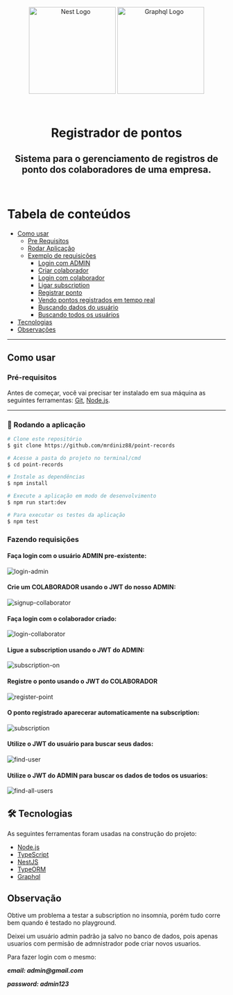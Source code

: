 <p align="center">
  <a href="http://nestjs.com/" target="blank"><img src="https://nestjs.com/img/logo-small.svg" width="200" alt="Nest Logo" /></a>
  <a href="http://graphql.org/" target="blank"><img src="https://graphql.org/img/brand/logos/logo.svg" width="200" alt="Graphql Logo" /></a>
</p>

<br/>

<h1 align="center">Registrador de pontos</h1>

<h2 align="center"> Sistema para o gerenciamento de registros de ponto dos colaboradores de uma empresa.</h2>

<br>

# Tabela de conteúdos

<!--ts-->

- [Como usar](#como-usar)
  - [Pre Requisitos](#pré-requisitos)
  - [Rodar Aplicação](#-rodando-a-aplicação)
  - [Exemplo de requisições](#fazendo-requisições)
    - [Login com ADMIN](#faça-login-com-o-usuário-admin-pre-existente)
    - [Criar colaborador](#crie-um-colaborador-usando-o-jwt-do-nosso-admin)
    - [Login com colaborador](#faça-login-com-o-colaborador-criado)
    - [Ligar subscription](#ligue-a-subscription-usando-o-jwt-do-admin)
    - [Registrar ponto](#registre-o-ponto-usando-o-jwt-do-colaborador)
    - [Vendo pontos registrados em tempo real](#o-ponto-registrado-aparecerar-automaticamente-na-subscription)
    - [Buscando dados do usuário](#utilize-o-jwt-do-usuário-para-buscar-seus-dados)
    - [Buscando todos os usuários](#utilize-o-jwt-do-admin-para-buscar-os-dados-de-todos-os-usuarios)
- [Tecnologias](#-tecnologias)
- [Observações](#observação)
<!--te-->

---

## Como usar

### Pré-requisitos

Antes de começar, você vai precisar ter instalado em sua máquina as seguintes ferramentas:
[Git](https://git-scm.com), [Node.js](https://nodejs.org/en/).

---

### 🎲 Rodando a aplicação

```bash
# Clone este repositório
$ git clone https://github.com/mrdiniz88/point-records

# Acesse a pasta do projeto no terminal/cmd
$ cd point-records

# Instale as dependências
$ npm install

# Execute a aplicação em modo de desenvolvimento
$ npm run start:dev

# Para executar os testes da aplicação
$ npm test
```

### Fazendo requisições

#### **Faça login com o usuário ADMIN pre-existente:**

![login-admin](./extra/assets/login-admin.png)

#### **Crie um COLABORADOR usando o JWT do nosso ADMIN:**

![signup-collaborator](./extra/assets/signup-collaborator.png)

#### **Faça login com o colaborador criado:**

![login-collaborator](./extra/assets/login-collaborator.png)

#### **Ligue a subscription usando o JWT do ADMIN:**

![subscription-on](./extra/assets/registers-subscription-on.png)

#### **Registre o ponto usando o JWT do COLABORADOR**

![register-point](./extra/assets/register-point.png)

#### **O ponto registrado aparecerar automaticamente na subscription:**

![subscription](./extra/assets/registers-subscription.png)

#### **Utilize o JWT do usuário para buscar seus dados:**

![find-user](./extra/assets/find-user.png)

#### **Utilize o JWT do ADMIN para buscar os dados de todos os usuarios:**

![find-all-users](./extra/assets/find-all-users.png)

## 🛠 Tecnologias

As seguintes ferramentas foram usadas na construção do projeto:

- [Node.js](https://nodejs.org/en/)
- [TypeScript](https://www.typescriptlang.org/)
- [NestJS](http://nestjs.com/)
- [TypeORM](https://typeorm.io/)
- [Graphql](http://graphql.org/)

## Observação

Obtive um problema a testar a subscription no insomnia, porém tudo corre bem quando é testado no playground.

Deixei um usuário admin padrão ja salvo no banco de dados, pois apenas usuarios com permisão de admnistrador pode criar novos usuarios.

Para fazer login com o mesmo:

**_email: admin@gmail.com_**

**_password: admin123_**

